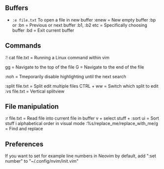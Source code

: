 ## Buffers
* ``:e file.txt`` To open a file in new buffer
:enew = New empty buffer
:bp or :bn = Previous or next buffer
:b1, :b2 etc = Specifically choosing buffer
:bd = Exit current buffer

## Commands
:! cat file.txt = Running a Linux command within vim

gg = Navigate to the top of the file
G = Navigate to the end of the file

:noh = Tmeporarily disable highlighting until the next search

:split file.txt = Split edit multiple files
CTRL + ww = Switch which split to edit
:vs file.txt = Vertical splitview

## File manipulation
:r file.txt = Read file into current file in buffer
v + select stuff + :sort ui = Sort stuff i alphabetical order in visual mode
:%s/replace_me/replace_with_me/g = Find and replace

## Preferences
If you want to set for example line numbers in Neovim by default, add ":set number" to "~/.config/nvim/init.vim"
